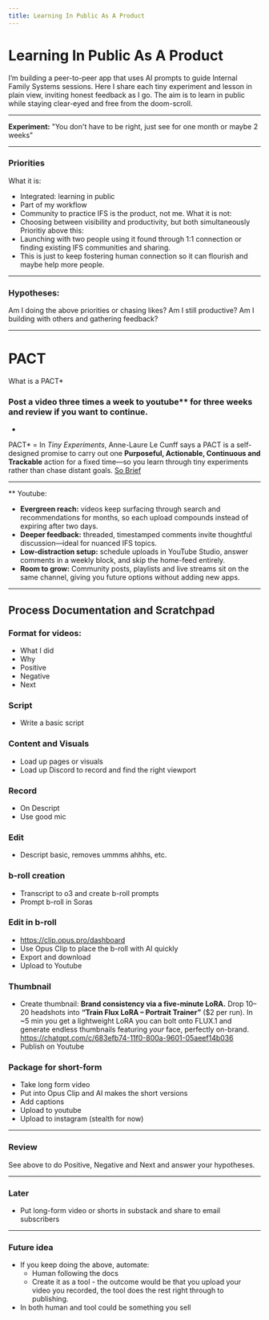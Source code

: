 ```yaml
---
title: Learning In Public As A Product
---
```


# Learning In Public As A Product


I’m building a peer-to-peer app that uses AI prompts to guide Internal Family Systems sessions. Here I share each tiny experiment and lesson in plain view, inviting honest feedback as I go. The aim is to learn in public while staying clear-eyed and free from the doom-scroll.

--- 

**Experiment:** 
"You don't have to be right, just see for one month or maybe 2 weeks" 

--- 

### Priorities 
What it is: 
- Integrated: learning in public 
- Part of my workflow 
- Community to practice IFS is the product, not me. 
What it is not: 
- Choosing between visibility and productivity, but both simultaneously
Prioritiy above this: 
- Launching with two people using it found through 1:1 connection or finding existing IFS communities and sharing. 
- This is just to keep fostering human connection so it can flourish and maybe help more people. 

---
### Hypotheses: 
Am I doing the above priorities or chasing likes? 
Am I still productive? 
Am I building with others and gathering feedback? 

---

# PACT 
What is a PACT* 

### Post a video three times a week to youtube** for three weeks and review if you want to continue. 

-

PACT* = In _Tiny Experiments_, Anne-Laure Le Cunff says a PACT is a self-designed promise to carry out one **Purposeful, Actionable, Continuous and Trackable** action for a fixed time—so you learn through tiny experiments rather than chase distant goals. [So Brief](https://sobrief.com/books/tiny-experiments)

--- 

** Youtube: 
- **Evergreen reach:** videos keep surfacing through search and recommendations for months, so each upload compounds instead of expiring after two days.
- **Deeper feedback:** threaded, timestamped comments invite thoughtful discussion—ideal for nuanced IFS topics.
- **Low-distraction setup:** schedule uploads in YouTube Studio, answer comments in a weekly block, and skip the home-feed entirely.
- **Room to grow:** Community posts, playlists and live streams sit on the same channel, giving you future options without adding new apps.

--- 

## Process Documentation and Scratchpad  

### Format for videos: 
- What I did
- Why
- Positive
- Negative
- Next

### Script 
- Write a basic script 

### Content and Visuals
- Load up pages or visuals 
- Load up Discord to record and find the right viewport 

### Record 
- On Descript
- Use good mic 

### Edit
- Descript basic, removes ummms ahhhs, etc. 

### b-roll creation 
- Transcript to o3 and create b-roll prompts 
- Prompt b-roll in Soras 

### Edit in b-roll 
- https://clip.opus.pro/dashboard 
- Use Opus Clip to place the b-roll with AI quickly 
- Export and download 
- Upload to Youtube 

### Thumbnail 
- Create thumbnail: **Brand consistency via a five-minute LoRA.** Drop 10–20 headshots into **“Train Flux LoRA – Portrait Trainer”** ($2 per run). In ~5 min you get a lightweight LoRA you can bolt onto FLUX.1 and generate endless thumbnails featuring _your_ face, perfectly on-brand. https://chatgpt.com/c/683efb74-11f0-800a-9601-05aeef14b036 
- Publish on Youtube 

### Package for short-form 
- Take long form video 
- Put into Opus Clip and AI makes the short versions 
- Add captions 
- Upload to youtube 
- Upload to instagram (stealth for now)


---

### Review 

See above to do Positive, Negative and Next and answer your hypotheses. 


--- 

### Later 

- Put long-form video or shorts in substack and share to email subscribers 


--- 
### Future idea 
- If you keep doing the above, automate: 
	- Human following the docs 
	- Create it as a tool - the outcome would be that you upload your video you recorded, the tool does the rest right through to publishing. 
- In both human and tool could be something you sell 